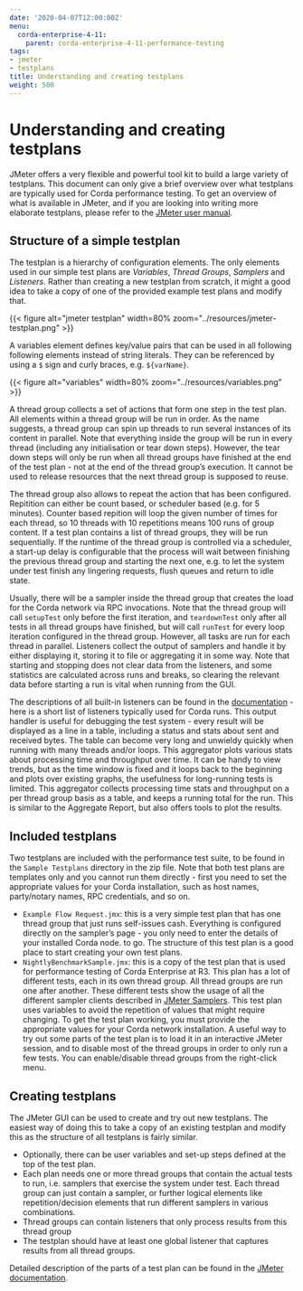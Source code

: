 ```yaml
---
date: '2020-04-07T12:00:00Z'
menu:
  corda-enterprise-4-11:
    parent: corda-enterprise-4-11-performance-testing
tags:
- jmeter
- testplans
title: Understanding and creating testplans
weight: 500
---
```



# Understanding and creating testplans

JMeter offers a very flexible and powerful tool kit to build a large variety of testplans. This document can only give
a brief overview over what testplans are typically used for Corda performance testing. To get an overview of what is
available in JMeter, and if you are looking into writing more elaborate testplans, please refer to the [JMeter user
manual](https://jmeter.apache.org/usermanual/index.html).


## Structure of a simple testplan

The testplan is a hierarchy of configuration elements. The only elements used in our simple test plans are
*Variables*, *Thread Groups*, *Samplers* and *Listeners*. Rather than creating a new testplan from scratch,
it might a good idea to take a copy of one of the provided example test plans and modify that.

{{< figure alt="jmeter testplan" width=80% zoom="../resources/jmeter-testplan.png" >}}

A variables element defines key/value pairs that can be used in all following following elements instead of string
literals. They can be referenced by using a `$` sign and curly braces, e.g. `${varName}`.

{{< figure alt="variables" width=80% zoom="../resources/variables.png" >}}


A thread group collects a set of actions that form one step in the test plan. All elements within a thread group
will be run in order. As the name suggests, a thread group can spin up threads to run several instances of its
content in parallel. Note that everything inside the group will be run in every thread (including any initialisation
or tear down steps). However, the tear down steps will only be run when all thread groups have finished at the end
of the test plan - not at the end of the thread group’s execution. It cannot be used to release resources that
the next thread group is supposed to reuse.

The thread group also allows to repeat the action that has been configured. Repitition can either be count based, or
scheduler based (e.g. for 5 minutes). Counter based repition will loop the given number of times for each thread,
so 10 threads with 10 repetitions means 100 runs of group content. If a test plan contains a list of thread groups, they will be run sequentially. If the runtime of the thread group
is controlled via a scheduler, a start-up delay is configurable that the process will wait between finishing the
previous thread group and starting the next one, e.g. to let the system under test finish any lingering requests,
flush queues and return to idle state.

Usually, there will be a sampler inside the thread group that creates the load for the Corda network via RPC
invocations. Note that the thread group will call `setupTest` only before the first iteration, and `teardownTest`
only after all tests in all thread groups have finished, but will call `runTest` for every loop iteration
configured in the thread group. However, all tasks are run for each thread in parallel. Listeners collect the output of samplers and handle it by either displaying it, storing it to file or aggregating it in some way. Note that starting and stopping does not clear data from the listeners, and some
statistics are calculated across runs and breaks, so clearing the relevant data before starting a run is vital when
running from the GUI.

The descriptions of all built-in listeners can be found in the [documentation](https://jmeter.apache.org/usermanual/component_reference.html#listeners) - here is a short list of listeners typically used for Corda runs. This output handler is useful for debugging the test system - every result will be displayed as a line in a table,
including a status and stats about sent and received bytes. The table can become very long and unwieldy quickly
when running with many threads and/or loops. This aggregator plots various stats about processing time and throughput over time. It can be handy to view
trends, but as the time window is fixed and it loops back to the beginning and plots over existing graphs,
the usefulness for long-running tests is limited. This aggregator collects processing time stats and throughput on a per thread group basis as a table, and keeps
a running total for the run. This is similar to the Aggregate Report, but also offers tools to plot the results.

## Included testplans

Two testplans are included with the performance test suite, to be found in the `Sample Testplans` directory in the zip
file. Note that both test plans are templates only and you cannot run them directly - first you need to set
the appropriate values for your Corda installation, such as host names, party/notary names, RPC credentials, and so on.

* `Example Flow Request.jmx`: this is a very simple test plan that has one thread group that just runs self-issues cash. Everything is configured directly on the sampler’s page - you only need to enter the details of your installed Corda node.
to go. The structure of this test plan is a good place to start creating your own test plans.
* `NightlyBenchmarkSample.jmx`: this is a copy of the test plan that is used for performance testing of Corda Enterprise at R3. This plan has a lot of different tests, each in its own thread group. All thread groups are run one after another. These different tests show the usage of all the different sampler clients described in [JMeter Samplers](jmeter-samplers.md). This test plan uses variables to avoid the repetition of values that might require changing. To get the test plan working, you must provide the appropriate values for your Corda network installation. A useful way to try out some parts of the test plan is to load it in an interactive JMeter session, and to disable most of the thread groups in order to only run a few tests. You can enable/disable thread groups from the right-click menu.


## Creating testplans

The JMeter GUI can be used to create and try out new testplans. The easiest way of doing this to take a copy of an
existing testplan and modify this as the structure of all testplans is fairly similar.


* Optionally, there can be user variables and set-up steps defined at the top of the test plan.
* Each plan needs one or more thread groups that contain the actual tests to run, i.e. samplers that exercise the system
under test. Each thread group can just contain a sampler, or further logical elements like repetition/decision elements
that run different samplers in various combinations.
* Thread groups can contain listeners that only process results from this thread group
* The testplan should have at least one global listener that captures results from all thread groups.

Detailed description of the parts of a test plan can be found in the [JMeter documentation](https://jmeter.apache.org/usermanual/test_plan.html).
